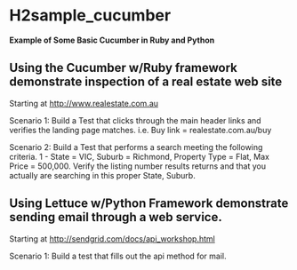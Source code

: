 H2sample_cucumber
===============

**Example of Some Basic Cucumber in Ruby and Python**

Using the Cucumber w/Ruby framework demonstrate inspection of a real estate web site
----------------

Starting at http://www.realestate.com.au

Scenario 1: Build a Test that clicks through the main header links and verifies the landing page matches. i.e. Buy link = realestate.com.au/buy

Scenario 2: Build a Test that performs a search meeting the following criteria. 1 - State = VIC, Suburb = Richmond, Property Type = Flat, Max Price = 500,000. Verify the listing number results returns and that you actually are searching in this proper State, Suburb.



Using Lettuce w/Python Framework demonstrate sending email through a web service.
----------------

Starting at http://sendgrid.com/docs/api_workshop.html

Scenario 1: Build a test that fills out the api method for mail.
